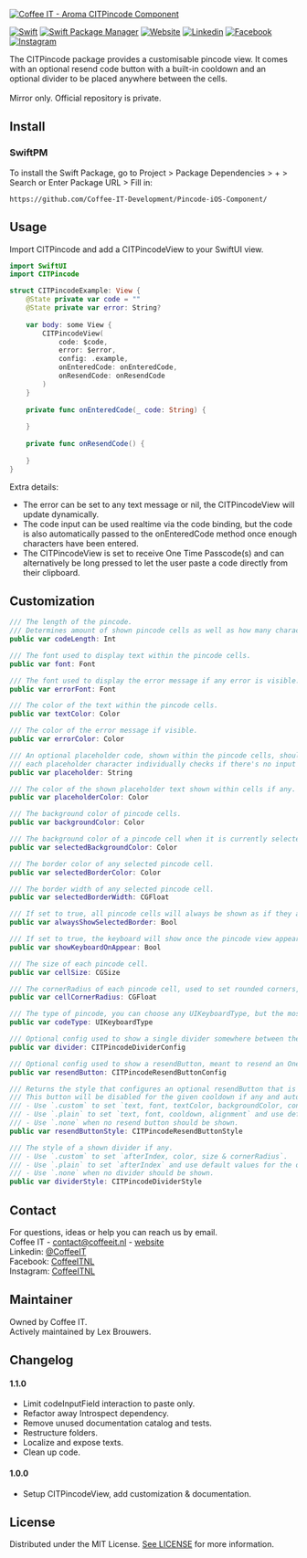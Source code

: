 [![Coffee IT - Aroma CITPincode Component](https://coffeeit.nl/wp-content/uploads/2022/07/Aroma_Pincode_iOS.png)](https://coffeeit.nl/)

[![Swift](https://img.shields.io/badge/Swift-5.6-orange?style=flat-square)](https://img.shields.io/badge/Swift-5.6-Orange?style=flat-square)
[![Swift Package Manager](https://img.shields.io/badge/Swift_Package_Manager-compatible-green?style=flat-square)](https://img.shields.io/badge/Swift_Package_Manager-compatible-orange?style=flat-square)
[![Website](https://img.shields.io/badge/Website-CoffeeIT-black.svg?style=flat-square)](https://coffeeit.nl/)
[![Linkedin](https://img.shields.io/badge/Linkedin-@CoffeeIT-yellow.svg?style=flat-square)](https://linkedin.com/company/coffee-it)
[![Facebook](https://img.shields.io/badge/Facebook-CoffeeITNL-blue.svg?style=flat-square)](https://www.facebook.com/CoffeeITNL/)
[![Instagram](https://img.shields.io/badge/Instagram-CoffeeITNL-pink.svg?style=flat-square)](https://www.instagram.com/coffeeitnl/)

The CITPincode package provides a customisable pincode view. 
It comes with an optional resend code button with a built-in cooldown and an optional divider to be placed anywhere between the cells.  
<br>
Mirror only. Official repository is private.

## Install

### SwiftPM

To install the Swift Package, go to Project > Package Dependencies > + > Search or Enter Package URL > Fill in:
```
https://github.com/Coffee-IT-Development/Pincode-iOS-Component/
```

## Usage

Import CITPincode and add a CITPincodeView to your SwiftUI view.

```swift
import SwiftUI
import CITPincode

struct CITPincodeExample: View {
    @State private var code = ""
    @State private var error: String?
    
    var body: some View {
        CITPincodeView(
            code: $code,
            error: $error,
            config: .example,
            onEnteredCode: onEnteredCode,
            onResendCode: onResendCode
        )
    }
    
    private func onEnteredCode(_ code: String) {
        
    }
    
    private func onResendCode() {
        
    }
}
```

Extra details:
- The error can be set to any text message or nil, the CITPincodeView will update dynamically.
- The code input can be used realtime via the code binding, but the code is also automatically passed to the onEnteredCode method once enough characters have been entered.
- The CITPincodeView is set to receive One Time Passcode(s) and can alternatively be long pressed to let the user paste a code directly from their clipboard.

## Customization

```swift
/// The length of the pincode.
/// Determines amount of shown pincode cells as well as how many characters have to be entered before the code is checked.
public var codeLength: Int

/// The font used to display text within the pincode cells.
public var font: Font

/// The font used to display the error message if any error is visible.
public var errorFont: Font

/// The color of the text within the pincode cells.
public var textColor: Color

/// The color of the error message if visible.
public var errorColor: Color

/// An optional placeholder code, shown within the pincode cells, should be entire codeLength if displayed at all,
/// each placeholder character individually checks if there's no input at its position, and will be shown if there's none.
public var placeholder: String

/// The color of the shown placeholder text shown within cells if any.
public var placeholderColor: Color

/// The background color of pincode cells.
public var backgroundColor: Color

/// The background color of a pincode cell when it is currently selected, a cell is selected when that cell would be filled with the next entered pincode character.
public var selectedBackgroundColor: Color

/// The border color of any selected pincode cell.
public var selectedBorderColor: Color

/// The border width of any selected pincode cell.
public var selectedBorderWidth: CGFloat

/// If set to true, all pincode cells will always be shown as if they are selected.
public var alwaysShowSelectedBorder: Bool

/// If set to true, the keyboard will show once the pincode view appears.
public var showKeyboardOnAppear: Bool

/// The size of each pincode cell.
public var cellSize: CGSize

/// The cornerRadius of each pincode cell, used to set rounded corners, e.g. set to 0 for sharp corners, to 8 for small rounding or .infinity for maximum rounding.
public var cellCornerRadius: CGFloat

/// The type of pincode, you can choose any UIKeyboardType, but the most common types are ".default" for a text keyboard and .numberPad for a numbers only keyboard.
public var codeType: UIKeyboardType

/// Optional config used to show a single divider somewhere between the pincode cells. Does not impact user input, and can be customised slightly.
public var divider: CITPincodeDividerConfig

/// Optional config used to show a resendButton, meant to resend an One Time Passcode on press and is automatically disabled for a given cooldown duration to limit usage.
public var resendButton: CITPincodeResendButtonConfig

/// Returns the style that configures an optional resendButton that is meant to resend an One Time Passcode on press.
/// This button will be disabled for the given cooldown if any and automatically re-enable itself once the cooldown duration has passed.
/// - Use `.custom` to set `text, font, textColor, backgroundColor, contentInsets, cornerRadius, cooldown, alignment`.
/// - Use `.plain` to set `text, font, cooldown, alignment` and use default values for the other fields.
/// - Use `.none` when no resend button should be shown.
public var resendButtonStyle: CITPincodeResendButtonStyle

/// The style of a shown divider if any.
/// - Use `.custom` to set `afterIndex, color, size & cornerRadius`.
/// - Use `.plain` to set `afterIndex` and use default values for the other fields.
/// - Use `.none` when no divider should be shown.
public var dividerStyle: CITPincodeDividerStyle
```

## Contact
For questions, ideas or help you can reach us by email.  
Coffee IT - contact@coffeeit.nl - [website](https://coffeeit.nl/)  
Linkedin: [@CoffeeIT](https://nl.linkedin.com/company/coffee-it)  
Facebook: [CoffeeITNL](https://nl-nl.facebook.com/CoffeeITNL/)  
Instagram: [CoffeeITNL](https://www.instagram.com/coffeeitnl/)  

## Maintainer

Owned by Coffee IT.  
Actively maintained by Lex Brouwers.

## Changelog

#### 1.1.0

- Limit codeInputField interaction to paste only.
- Refactor away Introspect dependency.
- Remove unused documentation catalog and tests.
- Restructure folders.
- Localize and expose texts.
- Clean up code.

#### 1.0.0

- Setup CITPincodeView, add customization & documentation.

## License

Distributed under the MIT License. [See LICENSE](LICENSE.txt) for more information.
